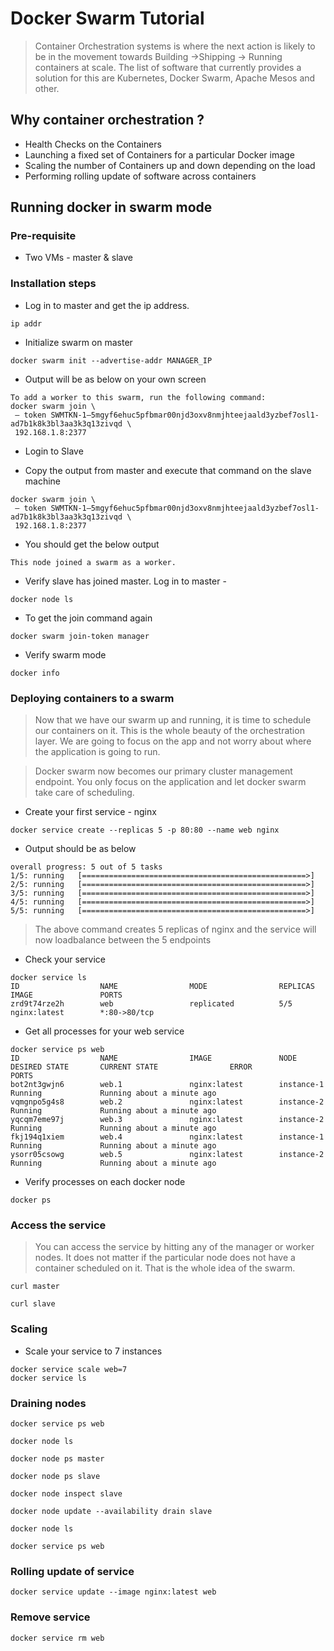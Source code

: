 # Docker Swarm Tutorial 

> Container Orchestration systems is where the next action is likely to be in the movement towards Building →Shipping → Running containers at scale. The list of software that currently provides a solution for this are Kubernetes, Docker Swarm, Apache Mesos and other.


## Why container orchestration ? 

* Health Checks on the Containers
* Launching a fixed set of Containers for a particular Docker image
* Scaling the number of Containers up and down depending on the load
* Performing rolling update of software across containers

## Running docker in swarm mode 


### Pre-requisite 

* Two VMs - master & slave 

### Installation steps 

* Log in to master and get the ip address. 

```
ip addr
```

* Initialize swarm on master 

```
docker swarm init --advertise-addr MANAGER_IP
```

* Output will be as below on your own screen 

```
To add a worker to this swarm, run the following command:
docker swarm join \
 — token SWMTKN-1–5mgyf6ehuc5pfbmar00njd3oxv8nmjhteejaald3yzbef7osl1-ad7b1k8k3bl3aa3k3q13zivqd \
 192.168.1.8:2377

```

* Login to Slave 

* Copy the output from master and execute that command on the slave machine 

```
docker swarm join \
 — token SWMTKN-1–5mgyf6ehuc5pfbmar00njd3oxv8nmjhteejaald3yzbef7osl1-ad7b1k8k3bl3aa3k3q13zivqd \
 192.168.1.8:2377
```

* You should get the below output

```
This node joined a swarm as a worker.

```

* Verify slave has joined master. Log in to master - 

```
docker node ls 
```

* To get the join command again 

```
docker swarm join-token manager
```

* Verify swarm mode 

```
docker info
```

### Deploying containers to a swarm 

> Now that we have our swarm up and running, it is time to schedule our containers on it. This is the whole beauty of the orchestration layer. We are going to focus on the app and not worry about where the application is going to run. 

> Docker swarm now becomes our primary cluster management endpoint. You only focus on the application and let docker swarm take care of scheduling. 

* Create your first service - nginx 

```
docker service create --replicas 5 -p 80:80 --name web nginx
```

* Output should be as below 

```
overall progress: 5 out of 5 tasks 
1/5: running   [==================================================>] 
2/5: running   [==================================================>] 
3/5: running   [==================================================>] 
4/5: running   [==================================================>] 
5/5: running   [==================================================>] 

```

> The above command creates 5 replicas of nginx and the service will now loadbalance between the 5 endpoints

* Check your service 

```
docker service ls
ID                  NAME                MODE                REPLICAS            IMAGE               PORTS
zrd9t74rze2h        web                 replicated          5/5                 nginx:latest        *:80->80/tcp
```

* Get all processes for your web service 

```
docker service ps web
ID                  NAME                IMAGE               NODE                DESIRED STATE       CURRENT STATE                ERROR               PORTS
bot2nt3gwjn6        web.1               nginx:latest        instance-1          Running             Running about a minute ago                       
vqmgnpo5g4s8        web.2               nginx:latest        instance-2          Running             Running about a minute ago                       
yqcqm7eme97j        web.3               nginx:latest        instance-2          Running             Running about a minute ago                       
fkj194q1xiem        web.4               nginx:latest        instance-1          Running             Running about a minute ago                       
ysorr05csowg        web.5               nginx:latest        instance-2          Running             Running about a minute ago          

```

* Verify processes on each docker node 

```
docker ps
```

### Access the service 

> You can access the service by hitting any of the manager or worker nodes. It does not matter if the particular node does not have a container scheduled on it. That is the whole idea of the swarm.

```
curl master

curl slave
```


### Scaling 

* Scale your service to 7 instances

```
docker service scale web=7
docker service ls
```

### Draining nodes

```
docker service ps web 

docker node ls 

docker node ps master

docker node ps slave

docker node inspect slave 

docker node update --availability drain slave

docker node ls

docker service ps web
```

### Rolling update of service 

```
docker service update --image nginx:latest web
```

### Remove service 

```
docker service rm web
```























